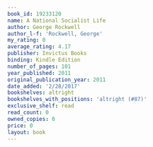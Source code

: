 ```yaml
---
book_id: 19233120
name: A National Socialist Life
author: George Rockwell
author_l-f: 'Rockwell, George'
my_rating: 0
average_rating: 4.17
publisher: Invictus Books
binding: Kindle Edition
number_of_pages: 101
year_published: 2011
original_publication_year: 2011
date_added: '2/28/2017'
bookshelves: altright
bookshelves_with_positions: 'altright (#87)'
exclusive_shelf: read
read_count: 0
owned_copies: 0
price: 0
layout: book
---
```

